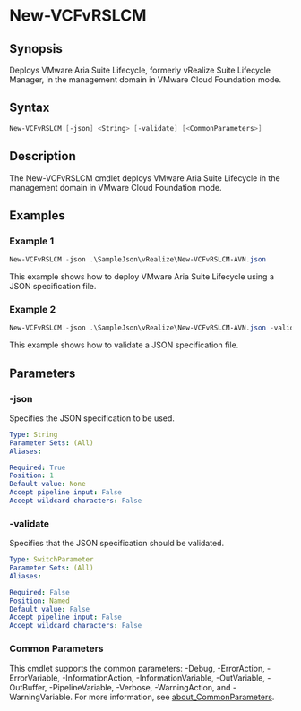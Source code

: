# New-VCFvRSLCM

## Synopsis

Deploys VMware Aria Suite Lifecycle, formerly vRealize Suite Lifecycle Manager, in the management domain in VMware Cloud Foundation mode.

## Syntax

```powershell
New-VCFvRSLCM [-json] <String> [-validate] [<CommonParameters>]
```

## Description

The New-VCFvRSLCM cmdlet deploys VMware Aria Suite Lifecycle in the management domain in VMware Cloud Foundation mode.

## Examples

### Example 1

```powershell
New-VCFvRSLCM -json .\SampleJson\vRealize\New-VCFvRSLCM-AVN.json
```

This example shows how to deploy VMware Aria Suite Lifecycle using a JSON specification file.

### Example 2

```powershell
New-VCFvRSLCM -json .\SampleJson\vRealize\New-VCFvRSLCM-AVN.json -validate
```

This example shows how to validate a JSON specification file.

## Parameters

### -json

Specifies the JSON specification to be used.

```yaml
Type: String
Parameter Sets: (All)
Aliases:

Required: True
Position: 1
Default value: None
Accept pipeline input: False
Accept wildcard characters: False
```

### -validate

Specifies that the JSON specification should be validated.

```yaml
Type: SwitchParameter
Parameter Sets: (All)
Aliases:

Required: False
Position: Named
Default value: False
Accept pipeline input: False
Accept wildcard characters: False
```

### Common Parameters

This cmdlet supports the common parameters: -Debug, -ErrorAction, -ErrorVariable, -InformationAction, -InformationVariable, -OutVariable, -OutBuffer, -PipelineVariable, -Verbose, -WarningAction, and -WarningVariable. For more information, see [about_CommonParameters](http://go.microsoft.com/fwlink/?LinkID=113216).

